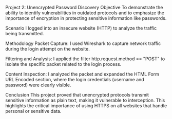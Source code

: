Project 2: Unencrypted Password Discovery
Objective
To demonstrate the ability to identify vulnerabilities in outdated protocols and to emphasize the importance of encryption in protecting sensitive information like passwords.

Scenario
I logged into an insecure website (HTTP) to analyze the traffic being transmitted.

Methodology
Packet Capture: I used Wireshark to capture network traffic during the login attempt on the website.

Filtering and Analysis: I applied the filter http.request.method == "POST" to isolate the specific packet related to the login process.

Content Inspection: I analyzed the packet and expanded the HTML Form URL Encoded section, where the login credentials (username and password) were clearly visible.

Conclusion
This project proved that unencrypted protocols transmit sensitive information as plain text, making it vulnerable to interception. This highlights the critical importance of using HTTPS on all websites that handle personal or sensitive data.